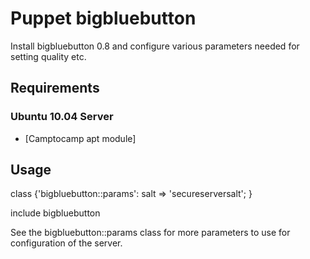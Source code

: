 # Puppet bigbluebutton

Install bigbluebutton 0.8 and configure various parameters needed for setting quality etc.

## Requirements

### Ubuntu 10.04 Server
* [Camptocamp apt module]

## Usage

class {'bigbluebutton::params':
    salt => 'secureserversalt';
}

include bigbluebutton

See the bigbluebutton::params class for more parameters to use for configuration of the server.


